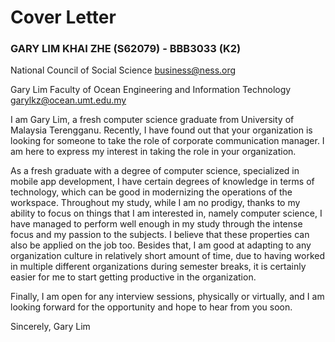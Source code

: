 # Cover Letter
### GARY LIM KHAI ZHE (S62079) - BBB3033 (K2)

National Council of Social Science
business@ness.org

Gary Lim
Faculty of Ocean Engineering and Information Technology
garylkz@ocean.umt.edu.my

I am Gary Lim, a fresh computer science graduate from University of Malaysia Terengganu. Recently, I have found out that your organization is looking for someone to take the role of corporate communication manager.  I am here to express my interest in taking the role in your organization. 

As a fresh graduate with a degree of computer science, specialized in mobile app development, I have certain degrees of knowledge in terms of technology, which can be good in modernizing the operations of the workspace. Throughout my study, while I am no prodigy, thanks to my ability to focus on things that I am interested in, namely computer science, I have managed to perform well enough in my study through the intense focus and my passion to the subjects. I believe that these properties can also be applied on the job too. Besides that, I am good at adapting to any organization culture in relatively short amount of time, due to having worked in multiple different organizations during semester breaks, it is certainly easier for me to start getting productive in the organization. 

Finally, I am open for any interview sessions, physically or virtually, and I am looking forward for the opportunity and hope to hear from you soon.

Sincerely, 
Gary Lim
